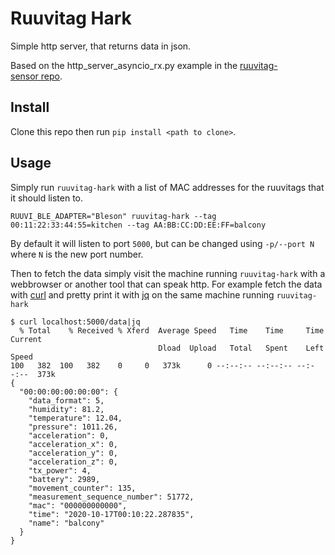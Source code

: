 # Ruuvitag Hark

Simple http server, that returns data in json.

Based on the http_server_asyncio_rx.py example in the
[ruuvitag-sensor repo](https://github.com/ttu/ruuvitag-sensor/blob/master/examples/http_server_asyncio_rx.py).

## Install

Clone this repo then run `pip install <path to clone>`.

## Usage

Simply run `ruuvitag-hark` with a list of MAC addresses for the
ruuvitags that it should listen to.

```
RUUVI_BLE_ADAPTER="Bleson" ruuvitag-hark --tag 00:11:22:33:44:55=kitchen --tag AA:BB:CC:DD:EE:FF=balcony
```

By default it will listen to port `5000`, but can be changed using
`-p/--port N` where `N` is the new port number.

Then to fetch the data simply visit the machine running
`ruuvitag-hark` with a webbrowser or another tool that can speak http.
For example fetch the data with [curl](https://curl.haxx.se/) and
pretty print it with [jq](https://stedolan.github.io/jq/) on the same
machine running `ruuvitag-hark`

```
$ curl localhost:5000/data|jq
  % Total    % Received % Xferd  Average Speed   Time    Time     Time  Current
                                 Dload  Upload   Total   Spent    Left  Speed
100   382  100   382    0     0   373k      0 --:--:-- --:--:-- --:--:--  373k
{
  "00:00:00:00:00:00": {
    "data_format": 5,
    "humidity": 81.2,
    "temperature": 12.04,
    "pressure": 1011.26,
    "acceleration": 0,
    "acceleration_x": 0,
    "acceleration_y": 0,
    "acceleration_z": 0,
    "tx_power": 4,
    "battery": 2989,
    "movement_counter": 135,
    "measurement_sequence_number": 51772,
    "mac": "000000000000",
    "time": "2020-10-17T00:10:22.287835",
    "name": "balcony"
  }
}
```
